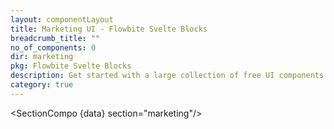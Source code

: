 ```yaml
---
layout: componentLayout
title: Marketing UI - Flowbite Svelte Blocks
breadcrumb_title: ""
no_of_components: 0
dir: marketing
pkg: Flowbite Svelte Blocks
description: Get started with a large collection of free UI components built with Tailwind CSS and the Flowbite library featuring hero sections, headers, contact forms, and more.
category: true
---
```


<script lang="ts">
  import type { PageData } from './$types';
  import SectionCompo from '../utils/Sectioncompo.svelte';
  export let data: PageData;
</script>

<SectionCompo {data} section="marketing"/>
